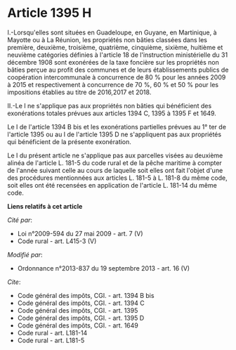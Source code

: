 # Article 1395 H

I.-Lorsqu'elles sont situées en Guadeloupe, en Guyane, en Martinique, à Mayotte ou à La Réunion, les propriétés non bâties
classées dans les première, deuxième, troisième, quatrième, cinquième, sixième, huitième et neuvième catégories définies à
l'article 18 de l'instruction ministérielle du 31 décembre 1908 sont exonérées de la taxe foncière sur les propriétés non
bâties perçue au profit des communes et de leurs établissements publics de coopération intercommunale à concurrence de 80 %
pour les années 2009 à 2015 et respectivement à concurrence de 70 %, 60 % et 50 % pour les impositions établies au titre de
2016,2017 et 2018. 

II.-Le I ne s'applique pas aux propriétés non bâties qui bénéficient des exonérations totales prévues aux articles 1394 C,
1395 à 1395 F et 1649. 

Le I de l'article 1394 B bis et les exonérations partielles prévues au 1° ter de l'article 1395 ou au I de l'article 1395 D
ne s'appliquent pas aux propriétés qui bénéficient de la présente exonération. 

Le I du présent article ne s'applique pas aux parcelles visées au deuxième alinéa de l'article L. 181-5 du code rural et de
la pêche maritime à compter de l'année suivant celle au cours de laquelle soit elles ont fait l'objet d'une des procédures
mentionnées aux articles L. 181-5 à L. 181-8 du même code, soit elles ont été recensées en application de l'article L. 181-14
du même code.

**Liens relatifs à cet article**

_Cité par_:

  - Loi n°2009-594 du 27 mai 2009 - art. 7 (V)
  - Code rural - art. L415-3 (V)

_Modifié par_:

  - Ordonnance n°2013-837 du 19 septembre 2013 - art. 16 (V)

_Cite_:

  - Code général des impôts, CGI. - art. 1394 B bis
  - Code général des impôts, CGI. - art. 1394 C
  - Code général des impôts, CGI. - art. 1395
  - Code général des impôts, CGI. - art. 1395 D
  - Code général des impôts, CGI. - art. 1649
  - Code rural - art. L181-14
  - Code rural - art. L181-5
